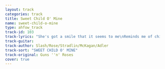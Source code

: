 ```yaml
---
layout: track
categories: track
title: Sweet Child O' Mine
name: sweet-child-o-mine
type: ahfow_track
track-id: 103
track-lyrics: "She's got a smile that it seems to me\nReminds me of childhood memories\nWhere everything\nWas as fresh as the bright blue sky\nNow and then when I see her face\nShe takes me away to that\nspecial place\nAnd if I stared too long\nI'd probably break down and cry\n\nSweet child o' mine\nSweet love of mine\n\nShe's got eyes of the bluest skies\nAs if they thought of rain\nI hate to look into those eyes\nAnd see an ounce of pain\nHer hair reminds me\nof a warm safe place\nWhere as a child I'd hide\nAnd pray for the thunder\nAnd the rain\nTo quietly pass me by\n\nSweet child o' mine\nSweet love of mine\n\nWhere do we go\nWhere do we go now\nWhere do we go\nSweet child o' mine"
track-guitar: 
track-author: Slash/Rose/Stradlin/McKagan/Adler
track-sort: "SWEET CHILD O' MINE"
track-original: Guns ''n' Roses
cover: true
---
```

